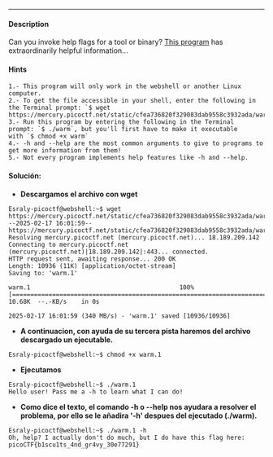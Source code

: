 ---
#### Description
Can you invoke help flags for a tool or binary? [This program](https://mercury.picoctf.net/static/cfea736820f329083dab9558c3932ada/warm) has extraordinarily helpful information...

#### Hints 
```
1.- This program will only work in the webshell or another Linux computer.
2.- To get the file accessible in your shell, enter the following in the Terminal prompt: `$ wget https://mercury.picoctf.net/static/cfea736820f329083dab9558c3932ada/warm`
3.- Run this program by entering the following in the Terminal prompt: `$ ./warm`, but you'll first have to make it executable with `$ chmod +x warm`
4.- -h and --help are the most common arguments to give to programs to get more information from them!
5.- Not every program implements help features like -h and --help.
```

#### Solución:
- **Descargamos el archivo con wget**
```
Esraly-picoctf@webshell:~$ wget https://mercury.picoctf.net/static/cfea736820f329083dab9558c3932ada/warm
--2025-02-17 16:01:59--  https://mercury.picoctf.net/static/cfea736820f329083dab9558c3932ada/warm
Resolving mercury.picoctf.net (mercury.picoctf.net)... 18.189.209.142
Connecting to mercury.picoctf.net (mercury.picoctf.net)|18.189.209.142|:443... connected.
HTTP request sent, awaiting response... 200 OK
Length: 10936 (11K) [application/octet-stream]
Saving to: 'warm.1'

warm.1                                         100%[===================================================================================================>]  10.68K  --.-KB/s    in 0s      

2025-02-17 16:01:59 (340 MB/s) - 'warm.1' saved [10936/10936]
```
- **A continuacion, con ayuda de su tercera pista haremos del archivo descargado un ejecutable.**
```
Esraly-picoctf@webshell:~$ chmod +x warm.1
```
- **Ejecutamos**
```
Esraly-picoctf@webshell:~$ ./warm.1
Hello user! Pass me a -h to learn what I can do!
```
- **Como dice el texto, el comando -h o --help nos ayudara a resolver el problema, por ello se le añadira '-h' despues del ejecutado (./warm).**
```
Esraly-picoctf@webshell:~$ ./warm.1 -h
Oh, help? I actually don't do much, but I do have this flag here: picoCTF{b1scu1ts_4nd_gr4vy_30e77291}
```
